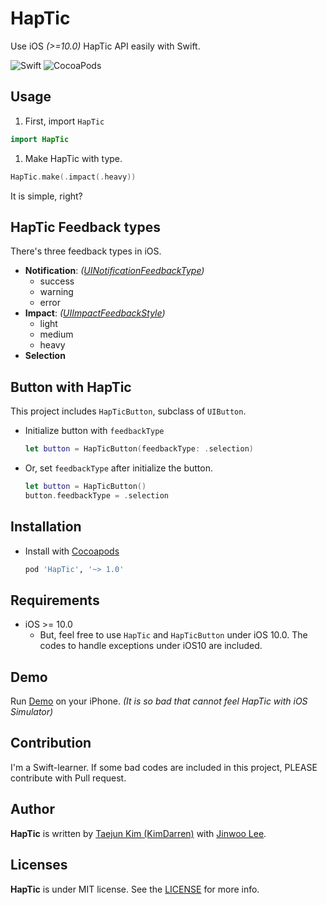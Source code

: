 # HapTic
Use iOS _(>=10.0)_ HapTic API easily with Swift.

![Swift](https://img.shields.io/badge/Swift-3.0-orange.svg)
![CocoaPods](https://cocoapod-badges.herokuapp.com/v/HapTic/badge.png)

## Usage
1. First, import `HapTic`

  ```swift
  import HapTic
  ```

1. Make HapTic with type.

  ```swift
  HapTic.make(.impact(.heavy))
  ```
It is simple, right?

## HapTic Feedback types
There's three feedback types in iOS.
* **Notification**: _([UINotificationFeedbackType](https://developer.apple.com/reference/uikit/uinotificationfeedbacktype))_
  * success
  * warning
  * error
* **Impact**: _([UIImpactFeedbackStyle](https://developer.apple.com/reference/uikit/uiimpactfeedbackstyle))_
  * light
  * medium
  * heavy
* **Selection**

## Button with HapTic
This project includes `HapTicButton`, subclass of `UIButton`.

* Initialize button with `feedbackType`

  ```swift
  let button = HapTicButton(feedbackType: .selection)
  ```
  
* Or, set `feedbackType` after initialize the button.

  ```swift
  let button = HapTicButton()
  button.feedbackType = .selection
  ```

## Installation
* Install with [Cocoapods](http://cocoapods.org)

  ```ruby
  pod 'HapTic', '~> 1.0'
  ```

## Requirements
* iOS >= 10.0
  * But, feel free to use `HapTic` and `HapTicButton` under iOS 10.0. The codes to handle exceptions under iOS10 are included.

## Demo
Run [Demo](Demo) on your iPhone. _(It is so bad that cannot feel HapTic with iOS Simulator)_

## Contribution
I'm a Swift-learner. If some bad codes are included in this project, PLEASE contribute with Pull request.

## Author
**HapTic** is written by [Taejun Kim (KimDarren)](https://github.com/KimDarren) with [Jinwoo Lee](https://github.com/jinwoo1996).

## Licenses
**HapTic** is under MIT license. See the [LICENSE](LICENSE) for more info.
